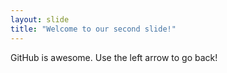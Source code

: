 ```yaml
---
layout: slide
title: "Welcome to our second slide!"
---
```

GitHub is awesome.
Use the left arrow to go back!
